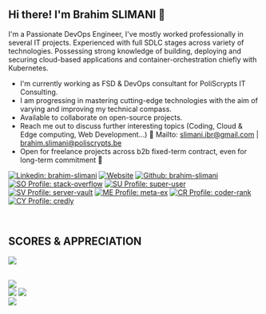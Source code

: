 <h2 align="center$">Hi there! I'm Brahim SLIMANI 👋</h2>

I'm a Passionate DevOps Engineer, I've mostly worked professionally in several IT projects. Experienced with full SDLC stages across variety of technologies. Possessing strong knowledge of building, deploying and securing cloud-based applications and container-orchestration chiefly with Kubernetes.

- I'm currently working as FSD & DevOps consultant for PoliScrypts IT Consulting.
- I am progressing in mastering cutting-edge technologies with the aim of varying and improving my technical compass.
- Available to collaborate on open-source projects. <!--- Ask me about software engineering and web development topics, I'll be pleased to help you. -->
- Reach me out to discuss further interesting topics (Coding, Cloud & Edge computing, Web Development...) 📧 Mailto: [slimani.ibr@gmail.com](slimani.ibr@gmail.com) | [brahim.slimani@poliscrypts.be](brahim.slimani@poliscrypts.be)
- Open for freelance projects across b2b fixed-term contract, even for long-term commitment 🚀

<!-- CONTACT LINKS -->
[![Linkedin: brahim-slimani](https://img.shields.io/badge/-brahim.slimani-black?style=flat&logo=Linkedin&logoColor=white&link=https://www.linkedin.com/in/brahim-slimani/)](https://www.linkedin.com/in/brahim-slimani/)
[![Website](https://img.shields.io/badge/-portfolio-black?style=flat&logo=react&logoColor=white&link=https://brahim-slimani.github.io/profile/)](https://brahim-slimani.github.io/portfolio/)
[![Github: brahim-slimani](https://img.shields.io/badge/-brahim.slimani-black?style=flat&logo=Github&logoColor=white&link=https://github.com/brahim-slimani)](https://github.com/brahim-slimani)
[![SO Profile: stack-overflow](https://img.shields.io/badge/-stack_overflow-black?logo=stackoverflow&link=https://stackoverflow.com/users/9512390/brahim-slimani)](https://stackoverflow.com/users/9512390/brahim-slimani)
[![SU Profile: super-user](https://img.shields.io/badge/-super_user-black?logo=superuser&link=https://superuser.com/users/1241640/brahim-slimani)](https://superuser.com/users/1241640/brahim-slimani)
[![SV Profile: server-vault](https://img.shields.io/badge/-server_vault-black?logo=serverfault&link=https://serverfault.com/users/1016911/brahim-slimani)](https://serverfault.com/users/1016911/brahim-slimani)
[![ME Profile: meta-ex](https://img.shields.io/badge/-meta_exchange-black?logo=stackexchange&link=https://meta.stackexchange.com/users/527179/brahim-slimani)](https://meta.stackexchange.com/users/527179/brahim-slimani)
[![CR Profile: coder-rank](https://img.shields.io/badge/-coder_rank-black?logo=codersrank&link=https://profile.codersrank.io/user/brahim-slimani)](https://profile.codersrank.io/user/brahim-slimani)
[![CY Profile: credly](https://img.shields.io/badge/-credly-black?logo=credly&link=https://www.credly.com/users/brahim-slimani/badges)](https://www.credly.com/users/brahim-slimani/badges)

<!--![](https://visitor-badge.glitch.me/badge?page_id=slimani-ibrahim)-->

<br/>

<!--## WORK EXPERIENCE

<img src="https://cr-ss-service.azurewebsites.net/api/ScreenShot?widget=work-experience&username=brahim-slimani&branding=false&style=color:gray"></img>
<br/>-->

## SCORES & APPRECIATION

<img src="https://cr-ss-service.azurewebsites.net/api/ScreenShot?widget=summary&username=brahim-slimani&branding=false&version=3"></img>
<br/>

<!--TECHNICAL SKILLS
<img src="https://cr-skills-chart-widget.azurewebsites.net/api/api?username=brahim-slimani&branding=false&show-other-skills=true&bg=282a36"></img>-->

<br/>
<div> 
  <img src="https://github-profile-summary-cards.vercel.app/api/cards/profile-details?username=brahim-slimani&layout=compact&theme=dracula"><br/>
  <img src="https://github-readme-statsss-sigma.vercel.app/api?username=brahim-slimani&show_icons=true&locale=en&theme=dark">
  <img src="https://github-readme-streak-stats.herokuapp.com/?user=brahim-slimani&theme=dark"><br/>
  <img src="https://github-readme-stats-sigma-five.vercel.app/api/top-langs/?username=brahim-slimani&layout=compact&theme=dark">
<!-- <img src="https://github-readme-stats.vercel.app/api?username=slimani-ibrahim&show_icons=true&theme=dracula&count_private=true" width="420"> -->
</div>
<br/>

<!--## EDUCATION & CERTIFICATES
<div>
<img src="https://cr-ss-service.azurewebsites.net/api/ScreenShot?widget=education&username=brahim-slimani&layout=compact&branding=false&style=color:grey"></img>
</div>-->
<!--START_SECTION:waka-->

<!--END_SECTION:waka-->
